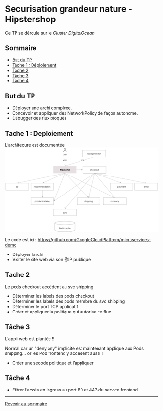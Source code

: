 # Securisation grandeur nature - Hipstershop

Ce TP se déroule sur le *Cluster DigitalOcean*

## Sommaire
  * [But du TP ](#but)
  * [Tâche 1 : Déploiement](#but)
  * [Tâche 2](#but)
  * [Tâche 3](#but)
  * [Tâche 4](#but)

## But du TP
* Déployer une archi complexe.
* Concevoir et appliquer des NetworkPolicy de façon autonome.
* Débugger des flux bloqués


## Tache 1 : Deploiement

L’architecure est documentée ![ici](https://github.com/GoogleCloudPlatform/microservices-demo/blob/main/docs/img/architecture-diagram.png)

Le code est ici : https://github.com/GoogleCloudPlatform/microservices-demo 

* Déployer l’archi
* Visiter le site web via son @IP publique

## Tache 2

Le pods checkout accèdent au svc shipping

* Déterminer les labels des pods checkout
* Déterminer les labels des pods membre du svc shipping
* Déterminer le port TCP applicatif
* Créer et appliquer la politique qui autorise ce flux

## Tâche 3

L’appli web est plantée !!

Normal car un "deny any" implicite est maintenant appliqué aux Pods shipping… 
or les Pod frontend y accèdent aussi !

* Créer une secode politique et l’appliquer

## Tâche 4 

* Filtrer l’accès en ingress au port 80 et 443 du service frontend

---

[Revenir au sommaire](../README.md) 